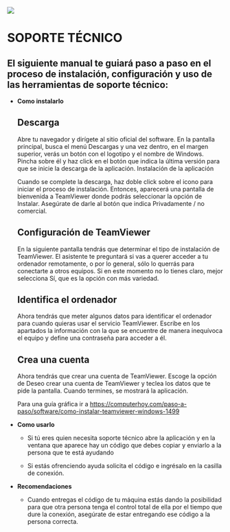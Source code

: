 ![](https://pbs.twimg.com/profile_images/692291794567061505/sOJTY29d.png)


# **SOPORTE TÉCNICO**

## El siguiente manual te guiará paso a paso en el proceso de instalación, configuración y uso de las herramientas de soporte técnico:

* **Como instalarlo**

    ## Descarga
    Abre tu navegador y dirígete al sitio oficial del software. En la pantalla principal, busca el menú Descargas y una vez dentro, en el margen superior, verás un botón con el logotipo y el nombre de Windows. Pincha sobre él y haz click en el botón que indica la última versión para que se inicie la descarga de la aplicación.
Instalación de la aplicación

    Cuando se complete la descarga, haz doble click sobre el icono para iniciar el proceso de instalación. Entonces, aparecerá una pantalla de bienvenida a TeamViewer donde podrás seleccionar la opción de Instalar. Asegúrate de darle al botón que indica Privadamente / no comercial.

    ## Configuración de TeamViewer

    En la siguiente pantalla tendrás que determinar el tipo de instalación de TeamViewer. El asistente te preguntará si vas a querer acceder a tu ordenador remotamente, o por lo general, sólo lo querrás para conectarte a otros equipos. Si en este momento no lo tienes claro, mejor selecciona Sí, que es la opción con más variedad.

    ## Identifica el ordenador

    Ahora tendrás que meter algunos datos para identificar el ordenador para cuando quieras usar el servicio TeamViewer. Escribe en los apartados la información con la que se encuentre de manera inequívoca el equipo y define una contraseña para acceder a él.

    ## Crea una cuenta

    Ahora tendrás que crear una cuenta de TeamViewer. Escoge la opción de Deseo crear una cuenta de TeamViewer y teclea los datos que te pide la pantalla. Cuando termines, se mostrará la aplicación.

    Para una guía gráfica ir a https://computerhoy.com/paso-a-paso/software/como-instalar-teamviewer-windows-1499

* **Como usarlo**

    * Si tú eres quien necesita soporte técnico abre la aplicación y en la ventana que aparece hay un código que debes copiar y enviarlo a la persona que te está ayudando

    * Si estás ofrenciendo ayuda solicita el código e ingrésalo en la casilla de conexión.

* **Recomendaciones**

    * Cuando entregas el código de tu máquina estás dando la posibilidad para que otra persona tenga el control total de ella por el tiempo que dure la conexión, asegúrate de estar entregando ese código a la persona correcta.
